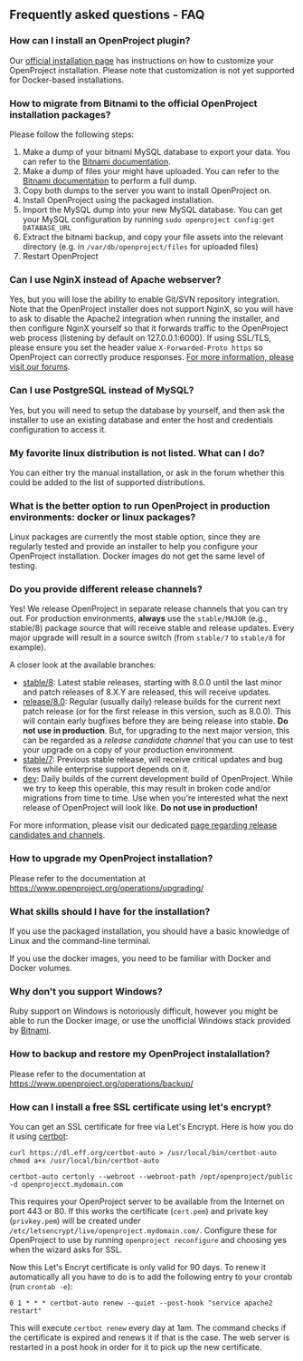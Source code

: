 ## Frequently asked questions - FAQ

### How can I install an OpenProject plugin?

Our [official installation page][install-page] has instructions on how to customize your OpenProject installation.
Please note that customization is not yet supported for Docker-based installations.

[install-page]: https://www.openproject.org/download-and-installation/

### How to migrate from Bitnami to the official OpenProject installation packages?

Please follow the following steps:
1. Make a dump of your bitnami MySQL database to export your data. You can refer to the [Bitnami documentation][bitnami-mysql].
1. Make a dump of files your might have uploaded. You can refer to the [Bitnami documentation][bitnami-backup] to perform a full dump.
1. Copy both dumps to the server you want to install OpenProject on.
1. Install OpenProject using the packaged installation.
1. Import the MySQL dump into your new MySQL database. You can get your MySQL configuration by running `sudo openproject config:get DATABASE_URL`
1. Extract the bitnami backup, and copy your file assets into the relevant directory (e.g. in `/var/db/openproject/files` for uploaded files)
1. Restart OpenProject

[bitnami-mysql]: https://docs.bitnami.com/installer/components/mysql/
[bitnami-backup]: https://docs.bitnami.com/installer/apps/openproject/

### Can I use NginX instead of Apache webserver?

Yes, but you will lose the ability to enable Git/SVN repository integration. Note that the OpenProject installer does not support NginX, so you will have to ask to disable the Apache2 integration when running the installer, and then configure NginX yourself so that it forwards traffic to the OpenProject web process (listening by default on 127.0.0.1:6000). If using SSL/TLS, please ensure you set the header value `X-Forwarded-Proto https` so OpenProject can correctly produce responses. [For more information, please visit our forums](https://community.openproject.com/projects/openproject/boards).

### Can I use PostgreSQL instead of MySQL?

Yes, but you will need to setup the database by yourself, and then ask the installer to use an existing database and enter the host and credentials configuration to access it.

### My favorite linux distribution is not listed. What can I do?

You can either try the manual installation, or ask in the forum whether this could be added to the list of supported distributions.

### What is the better option to run OpenProject in production environments: docker or linux packages?

Linux packages are currently the most stable option, since they are regularly tested and provide an installer to help you configure your OpenProject installation. Docker images do not get the same level of testing.

### Do you provide different release channels?

Yes! We release OpenProject in separate release channels that you can try out. For production environments, **always** use the `stable/MAJOR`  (e.g., stable/8) package source that will receive stable and release updates. Every major upgrade will result in a source switch (from `stable/7` to `stable/8` for example).

A closer look at the available branches:

* [stable/8](https://packager.io/gh/opf/openproject-ce/refs/stable/8): Latest stable releases, starting with 8.0.0 until the last minor and patch releases of 8.X.Y are released, this will receive updates.
* [release/8.0](https://packager.io/gh/opf/openproject-ce/refs/release/8.0): Regular (usually daily) release builds for the current next patch release (or for the first release in this version, such as 8.0.0). This will contain early bugfixes before they are being release into stable. **Do not use in production**. But, for upgrading to the next major version, this can be regarded as a _release candidate channel_ that you can use to test your upgrade on a copy of your production environment.
* [stable/7](https://packager.io/gh/opf/openproject-ce/refs/stable/7): Previous stable release, will receive critical updates and bug fixes while enterprise support depends on it.
* [dev](https://packager.io/gh/opf/openproject-ce/refs/dev): Daily builds of the current development build of OpenProject. While we try to keep this operable, this may result in broken code and/or migrations from time to time. Use when you're interested what the next release of OpenProject will look like. **Do not use in production!**

For more information, please visit our dedicated [page regarding release candidates and channels](https://www.openproject.org/download-and-installation/release-candidate/).

### How to upgrade my OpenProject installation?

Please refer to the documentation at https://www.openproject.org/operations/upgrading/

### What skills should I have for the installation?

If you use the packaged installation, you should have a basic knowledge of Linux and the command-line terminal.

If you use the docker images, you need to be familiar with Docker and Docker volumes.

### Why don't you support Windows?

Ruby support on Windows is notoriously difficult, however you might be able to run the Docker image, or use the unofficial Windows stack provided by [Bitnami](https://bitnami.com/stack/openproject/installer).

### How to backup and restore my OpenProject instalallation?

Please refer to the documentation at https://www.openproject.org/operations/backup/

### How can I install a free SSL certificate using let's encrypt?

You can get an SSL certificate for free via Let's Encrypt.
Here is how you do it using [certbot](https://github.com/certbot/certbot):

    curl https://dl.eff.org/certbot-auto > /usr/local/bin/certbot-auto
    chmod a+x /usr/local/bin/certbot-auto

    certbot-auto certonly --webroot --webroot-path /opt/openproject/public -d openprojecct.mydomain.com

This requires your OpenProject server to be available from the Internet on port 443 or 80.
If this works the certificate (`cert.pem`) and private key (`privkey.pem`) will be created under `/etc/letsencrypt/live/openproject.mydomain.com/`. Configure these for OpenProject to use by running `openproject reconfigure` and choosing yes when the wizard asks for SSL.

Now this Let's Encryt certificate is only valid for 90 days. To renew it automatically all you have to do is to add the following entry to your crontab (run `crontab -e`):

    0 1 * * * certbot-auto renew --quiet --post-hook "service apache2 restart"

This will execute `certbot renew` every day at 1am. The command checks if the certificate is expired and renews it if that is the case. The web server is restarted in a post hook in order for it to pick up the new certificate.

